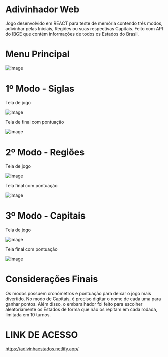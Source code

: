# Adivinhador Web
Jogo desenvolvido em REACT para teste de memória contendo três modos, adivinhar pelas Iniciais, Regiões ou suas respectivas Capitais. Feito com API do IBGE que contém informações de todos os Estados do Brasil.

# Menu Principal

![image](https://github.com/user-attachments/assets/d22016b0-b3d1-4a86-b2a5-3f2de86600f0)

# 1º Modo - Siglas
Tela de jogo

![image](https://github.com/user-attachments/assets/72b2e3a4-8284-4a49-8930-1464e2b2b560)

Tela de final com pontuação

![image](https://github.com/user-attachments/assets/eb755c50-416a-4c7d-90f5-aabcc16473d2)

# 2º Modo - Regiões
Tela de jogo

![image](https://github.com/user-attachments/assets/ddb9e17a-5f9d-428e-bf30-e0bde5bd223a)

Tela final com pontuação

![image](https://github.com/user-attachments/assets/cb73a17c-ac00-48d9-b897-eaac7097a4e7)

# 3º Modo - Capitais
Tela de jogo

![image](https://github.com/user-attachments/assets/c7c92c24-8c72-4612-93d5-4bdf63c13ec0)

Tela final com pontuação

![image](https://github.com/user-attachments/assets/b1d7b337-85bb-4ac6-946b-ee8132c467f4)

# Considerações Finais
Os modos possuem cronômetros e pontuação para deixar o jogo mais divertido. No modo de Capitais, é preciso digitar o nome de cada uma para ganhar pontos. Além disso, o embaralhador foi feito para escolher aleatoriamente os Estados de forma que não os repitam em cada rodada, limitada em 10 turnos.

# LINK DE ACESSO
https://adivinhaestados.netlify.app/
